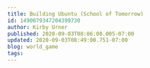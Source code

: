 ```yaml
---
title: Building Ubuntu (School of Tomorrow)
id: 1490079347204399730
author: Kirby Urner
published: 2020-09-03T08:06:00.005-07:00
updated: 2020-09-03T08:49:00.751-07:00
blog: world_game
tags: 
---
```


